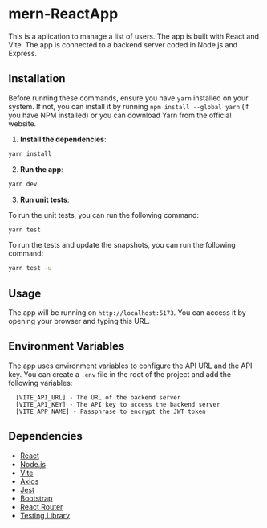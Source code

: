 # mern-ReactApp

This is a aplication to manage a list of users. The app is built with React and Vite.
The app is connected to a backend server coded in Node.js and Express.

## Installation

Before running these commands, ensure you have `yarn` installed on your system. If not, you can install it by running `npm install --global yarn` (if you have NPM installed) or you can download Yarn from the official website.

1. **Install the dependencies**:
```bash
yarn install
```

2. **Run the app**:
```bash
yarn dev
```

3. **Run unit tests**:

To run the unit tests, you can run the following command:
```bash
yarn test
```
To run the tests and update the snapshots, you can run the following command:
```bash
yarn test -u
```

## Usage

The app will be running on `http://localhost:5173`. You can access it by opening your browser and typing this URL.

## Environment Variables

The app uses environment variables to configure the API URL and the API key. You can create a `.env` file in the root of the project and add the following variables:

```env
  [VITE_API_URL] - The URL of the backend server
  [VITE_API_KEY] - The API key to access the backend server
  [VITE_APP_NAME] - Passphrase to encrypt the JWT token
```

## Dependencies

- [React](https://reactjs.org/)
- [Node.js](https://nodejs.org/)
- [Vite](https://vitejs.dev/)
- [Axios](https://axios-http.com/)
- [Jest](https://jestjs.io/)
- [Bootstrap](https://getbootstrap.com/)
- [React Router](https://www.npmjs.com/package/react-router-dom)
- [Testing Library](https://testing-library.com/)